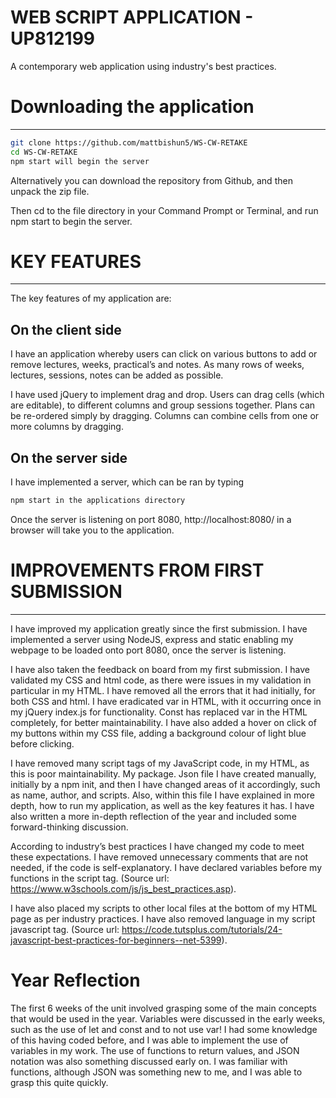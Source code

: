 # WEB SCRIPT APPLICATION - UP812199



A contemporary web application using industry's best practices.


# Downloading the application

-----------

``` bash
git clone https://github.com/mattbishun5/WS-CW-RETAKE
cd WS-CW-RETAKE
npm start will begin the server
```

Alternatively you can download the repository from Github, and then unpack the zip file.

Then cd to the file directory in your Command Prompt or Terminal, and run npm start to begin the server.



# KEY FEATURES

-----------

The key features of my application are:

On the client side
-----------

I have an application whereby users can click on various buttons to add or remove lectures, weeks, practical’s and notes. As many rows of weeks, lectures, sessions, notes can be added as possible.

I have used jQuery to implement drag and drop. Users can drag cells (which are editable), to different columns and group sessions together. Plans can be re-ordered simply by dragging. Columns can combine cells from one or more columns by dragging.



On the server side
-----------

I have implemented a server, which can be ran by typing 
``` bash
npm start in the applications directory
``` 
Once the server is listening on port 8080, http://localhost:8080/ in a browser will take you to the application.



# IMPROVEMENTS FROM FIRST SUBMISSION  
-----------



I have improved my application greatly since the first submission. I have implemented a server using NodeJS, express and static enabling my webpage to be loaded onto port 8080, once the server is listening. 

I have also taken the feedback on board from my first submission. I have validated my CSS and html code, as there were issues in my validation in particular in my HTML. I have removed all the errors that it had initially, for both CSS and html. I have eradicated var in HTML, with it occurring once in my jQuery index.js for functionality. Const has replaced var in the HTML completely, for better maintainability. I have also added a hover on click of my buttons within my CSS file, adding a background colour of light blue before clicking.

I have removed many script tags of my JavaScript code, in my HTML, as this is poor maintainability. My package. Json file I have created manually, initially by a npm init, and then I have changed areas of it accordingly, such as name, author, and scripts. 
Also, within this file I have explained in more depth, how to run my application, as well as the key features it has. I have also written a more in-depth reflection of the year and included some forward-thinking discussion.


According to industry’s best practices I have changed my code to meet these expectations. I have removed unnecessary comments that are not needed, if the code is self-explanatory. I have declared variables before my functions in the script tag. (Source url: https://www.w3schools.com/js/js_best_practices.asp).

I have also placed my scripts to other local files at the bottom of my HTML page as per industry practices. I have also removed language in my script javascript tag. (Source url: https://code.tutsplus.com/tutorials/24-javascript-best-practices-for-beginners--net-5399). 

# Year Reflection
The first 6 weeks of the unit involved grasping some of the main concepts that would be used in the year. Variables were discussed in the early weeks, such as the use of let and const and to not use var! I had some knowledge of this having coded before, and I was able to implement the use of variables in my work. The use of functions to return values, and JSON notation was also something discussed early on. I was familiar with functions, although JSON was something new to me, and I was able to grasp this quite quickly.

